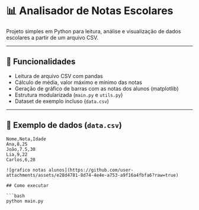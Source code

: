 # 📊 Analisador de Notas Escolares

Projeto simples em Python para leitura, análise e visualização de dados escolares a partir de um arquivo CSV.

---

## 🔧 Funcionalidades

- Leitura de arquivo CSV com pandas
- Cálculo de média, valor máximo e mínimo das notas
- Geração de gráfico de barras com as notas dos alunos (matplotlib)
- Estrutura modularizada (`main.py` e `utils.py`)
- Dataset de exemplo incluso (`data.csv`)

---

## 🧪 Exemplo de dados (`data.csv`)

```csv
Nome,Nota,Idade
Ana,8,25
João,7.5,30
Lia,9,22
Carlos,6,28

![grafico notas alunos](https://github.com/user-attachments/assets/e28d4781-8d74-4e4e-a753-a9f16a4fbfa6?raw=true)

## Como executar

```bash
python main.py
